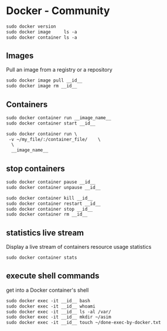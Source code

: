 # Docker - Community

```txt
sudo docker version
sudo docker image     ls -a
sudo docker container ls -a
```


## Images
Pull an image from a registry or a repository
```txt
sudo docker image pull __id__
sudo docker image rm __id__
```


## Containers
```txt
sudo docker container run __image_name__
sudo docker container start __id__
```


```txt
sudo docker container run \
 -v ~/my_file/:/container_file/    \
  \
  __image_name__
```


## stop containers
```txt
sudo docker container pause __id__
sudo docker container unpause __id__

sudo docker container kill __id__
sudo docker container restart __id__
sudo docker container stop __id__
sudo docker container rm __id__
```


## statistics live stream
Display a live stream of containers resource usage statistics
```txt
sudo docker container stats
```


## execute shell commands
get into a Docker container's shell
```txt
sudo docker exec -it __id__ bash
sudo docker exec -it __id__ whoami
sudo docker exec -it __id__ ls -al /var/
sudo docker exec -it __id__ mkdir ~/asim
sudo docker exec -it __id__ touch ~/done-exec-by-docker.txt
```
